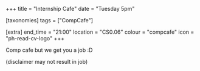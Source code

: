 +++
title = "Internship Cafe"
date = "Tuesday 5pm"

[taxonomies]
tags = ["CompCafe"]

[extra]
end_time = "21:00"
location = "CS0.06"
colour = "compcafe"
icon = "ph-read-cv-logo"
+++

Comp cafe but we get you a job :D

(disclaimer may not result in job)